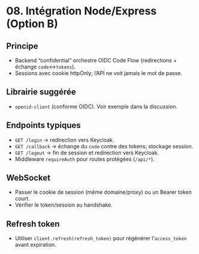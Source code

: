 # 08. Intégration Node/Express (Option B)

## Principe
- Backend “confidential” orchestre OIDC Code Flow (redirections + échange `code`↔`tokens`).
- Sessions avec cookie httpOnly; l’API ne voit jamais le mot de passe.

## Librairie suggérée
- `openid-client` (conforme OIDC). Voir exemple dans la discussion.

## Endpoints typiques
- `GET /login` → redirection vers Keycloak.
- `GET /callback` → échange du `code` contre des tokens; stockage session.
- `GET /logout` → fin de session et redirection vers Keycloak.
- Middleware `requireAuth` pour routes protégées (`/api/*`).

## WebSocket
- Passer le cookie de session (même domaine/proxy) ou un Bearer token court.
- Vérifier le token/session au handshake.

## Refresh token
- Utiliser `client.refresh(refresh_token)` pour régénérer l’`access_token` avant expiration.
